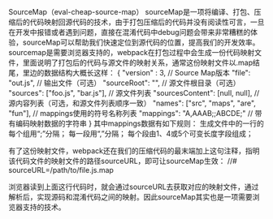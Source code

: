 SourceMap（eval-cheap-source-map）
sourceMap是一项将编译、打包、压缩后的代码映射回源代码的技术，由于打包压缩后的代码并没有阅读性可言，一旦在开发中报错或者遇到问题，直接在混淆代码中debug问题会带来非常糟糕的体验，sourceMap可以帮助我们快速定位到源代码的位置，提高我们的开发效率。
sourcemap是需要浏览器支持的，webpack在打包过程中会生成一份代码映射文件，里面说明了打包后的代码与源文件的映射关系，通常这份映射文件以.map结尾，里边的数据结构大概长这样：
{
  "version" : 3,                          // Source Map版本
  "file": "out.js",                       // 输出文件（可选）
  "sourceRoot": "",                       // 源文件根目录（可选）
  "sources": ["foo.js", "bar.js"],        // 源文件列表
  "sourcesContent": [null, null],         // 源内容列表（可选，和源文件列表顺序一致）
  "names": ["src", "maps", "are", "fun"], // mappings使用的符号名称列表
  "mappings": "A,AAAB;;ABCDE;"            // 带有编码映射数据的字符串
}
其中mappings数据有如下规则：
生成文件中的一行的每个组用“;”分隔；
每一段用“,”分隔；
每个段由1、4或5个可变长度字段组成；

有了这份映射文件，webpack还在我们的压缩代码的最末端加上这句注释，指明该代码文件的映射文件的路径sourceURL，即可让sourceMap生效：
//# sourceURL=/path/to/file.js.map

浏览器读到上面这行代码时，就会通过sourceURL去获取对应的映射文件，通过解析后，实现源码和混淆代码之间的映射。因此sourceMap其实也是一项需要浏览器支持的技术。

